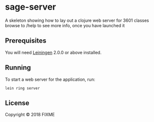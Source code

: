 # sage-server
A skeleton showing how to lay out a clojure web server for 3601 classes
browse to /help to see more info, once you have launched it

## Prerequisites

You will need [Leiningen][] 2.0.0 or above installed.

[leiningen]: https://github.com/technomancy/leiningen

## Running

To start a web server for the application, run:

    lein ring server

## License

Copyright © 2018 FIXME
